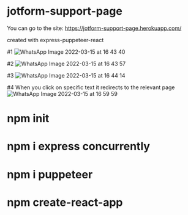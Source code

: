 # jotform-support-page

You can go to the site: https://jotform-support-page.herokuapp.com/

created with express-puppeteer-react

#1 ![WhatsApp Image 2022-03-15 at 16 43 40](https://user-images.githubusercontent.com/78323809/167862286-b5d8f0ab-39f4-4957-a53d-924c529e20ff.jpeg)


#2 ![WhatsApp Image 2022-03-15 at 16 43 57](https://user-images.githubusercontent.com/78323809/167862116-b6984776-d692-43d9-ac1f-1aceddcbd986.jpeg)


#3 ![WhatsApp Image 2022-03-15 at 16 44 14](https://user-images.githubusercontent.com/78323809/167862402-41315a7d-b090-470e-9f45-d575c61410eb.jpeg)



#4 When you click on specific text it redirects to the relevant page ![WhatsApp Image 2022-03-15 at 16 59 59](https://user-images.githubusercontent.com/78323809/167862193-32edc303-24e0-418e-a523-20746c67f2ee.jpeg)


# npm init
# npm i express concurrently
# npm i puppeteer
# npm create-react-app
